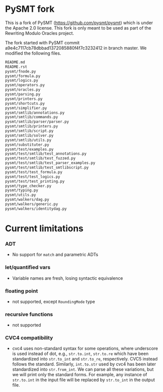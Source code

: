 # PySMT fork
This is a fork of PySMT (https://github.com/pysmt/pysmt) which is under the Apache 2.0 license.
This fork is only meant to be used as part of the Rewriting Modulo Oracles project.

The fork started with PySMT commit a9e4c7117cb78dbbad1372085880f4f7c3232412 in branch master.
We modified the following files.
```bash
README.md
README.rst
pysmt/fnode.py
pysmt/formula.py
pysmt/logics.py
pysmt/operators.py
pysmt/oracles.py
pysmt/parsing.py
pysmt/printers.py
pysmt/shortcuts.py
pysmt/simplifier.py
pysmt/smtlib/annotations.py
pysmt/smtlib/commands.py
pysmt/smtlib/parser/parser.py
pysmt/smtlib/printers.py
pysmt/smtlib/script.py
pysmt/smtlib/solver.py
pysmt/smtlib/utils.py
pysmt/substituter.py
pysmt/test/examples.py
pysmt/test/smtlib/test_annotations.py
pysmt/test/smtlib/test_fuzzed.py
pysmt/test/smtlib/test_parser_examples.py
pysmt/test/smtlib/test_smtlibscript.py
pysmt/test/test_formula.py
pysmt/test/test_logics.py
pysmt/test/test_printing.py
pysmt/type_checker.py
pysmt/typing.py
pysmt/utils.py
pysmt/walkers/dag.py
pysmt/walkers/generic.py
pysmt/walkers/identitydag.py
```

# Current limitations
### ADT
- No support for `match` and parametric ADTs

### let/quantified vars
- Variable names are fresh, losing syntactic equivalence

### floating point
- not supported, except `RoundingMode` type

### recursive functions
- not supported


### CVC4 compatibility
- cvc4 uses non-standard syntax for some operations, where underscore is used instead of dot, e.g., `str.to.int`, `str.to.re` which have been standardized into `str.to_int` and `str.to_re`, respectively. CVC5 instead follows the standard. Similarly, `int.to.str` used by cvc4 has been later standardized into `str.from_int`. We can parse all these variations, but we will print only the standard forms. For example, any instance of `str.to.int` in the input file will be replaced by `str.to_int` in the output file.